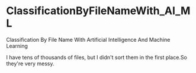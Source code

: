 # ClassificationByFileNameWith_AI_ML
Classification By File Name With Artificial Intelligence And Machine Learning

I have tens of thousands of files, but I didn't sort them in the first place.So they're very messy.
